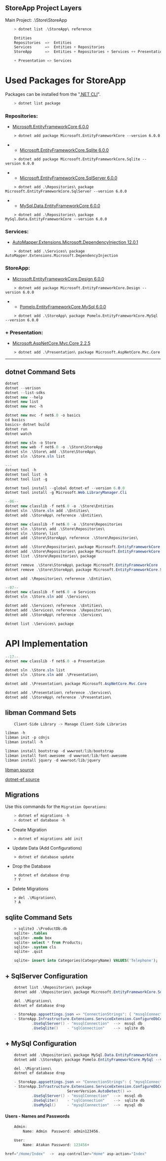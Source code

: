 ## StoreApp Project Layers
Main Project: .\Store\StoreApp <br />
```cs
    > dotnet list .\StoreApp\ reference
```
```cs
    Entities
    Repositories  =>  Entities
    Services      =>  Entities + Repositories
    StoreApp      =>  Entities + Repositories + Services ++ Presentation

    + Presentation => Services
```

# Used Packages for StoreApp 
Packages can be installed from the "[.NET CLI](https://learn.microsoft.com/tr-tr/dotnet/core/tools/)".
```cs
    > dotnet list package
```
### Repositories:
- [Microsoft.EntityFrameworkCore 6.0.0](https://www.nuget.org/packages/Microsoft.EntityFrameworkCore/6.0.0)
```
    > dotnet add package Microsoft.EntityFrameworkCore --version 6.0.0
```
- + [Microsoft.EntityFrameworkCore.Sqlite 6.0.0](https://www.nuget.org/packages/Microsoft.EntityFrameworkCore.Sqlite/6.0.0)
```
    > dotnet add package Microsoft.EntityFrameworkCore.Sqlite --version 6.0.0
```
- + [Microsoft.EntityFrameworkCore.SqlServer 6.0.0](https://www.nuget.org/packages/Microsoft.EntityFrameworkCore.SqlServer/6.0.0)
```
    > dotnet add .\Repositories\ package Microsoft.EntityFrameworkCore.SqlServer --version 6.0.0
```
- + [MySql.Data.EntityFrameworkCore 6.0.0](https://www.nuget.org/packages/MySql.Data.EntityFrameworkCore/6.0.0)
```
    > dotnet add .\Repositories\ package MySql.Data.EntityFrameworkCore --version 6.0.0
```
### Services:
- [AutoMapper.Extensions.Microsoft.DependencyInjection 12.0.1](https://www.nuget.org/packages/AutoMapper.Extensions.Microsoft.DependencyInjection/)
```
    > dotnet add .\Services\ package AutoMapper.Extensions.Microsoft.DependencyInjection
```
### StoreApp:
- [Microsoft.EntityFrameworkCore.Design 6.0.0](https://www.nuget.org/packages/Microsoft.EntityFrameworkCore.Design/6.0.0)
```
    > dotnet add package Microsoft.EntityFrameworkCore.Design --version 6.0.0
```
- + [Pomelo.EntityFrameworkCore.MySql 6.0.0](https://www.nuget.org/packages/Pomelo.EntityFrameworkCore.MySql/6.0.0)
```
    > dotnet add .\StoreApp\ package Pomelo.EntityFrameworkCore.MySql --version 6.0.0
```
### + Presentation:
- [Microsoft.AspNetCore.Mvc.Core 2.2.5](https://www.nuget.org/packages/Microsoft.AspNetCore.Mvc.Core/)
```
    > dotnet add .\Presentation\ package Microsoft.AspNetCore.Mvc.Core
```

<hr />

## dotnet Command Sets
```cs
dotnet
dotnet --verison
dotnet --list-sdks
dotnet new --help
dotnet new list
dotnet new mvc -h

dotnet new mvc -f net6.0 -o basics
cd basics
basics> dotnet build
dotnet run
dotnet watch

dotnet new sln -o Store
dotnet new web -f net6.0 -o .\Store\StoreApp
dotnet sln .\Store\ add .\Store\StoreApp\
dotnet sln .\Store.sln list

---
dotnet tool -h
dotnet tool list -h
dotnet tool list -g

dotnet tool install --global dotnet-ef --version 6.0.0
dotnet tool install -g Microsoft.Web.LibraryManager.Cli

--06--
dotnet new classlib -f net6.0 -o .\Store\Entities
dotnet sln .\Store.sln add .\Entities\
dotnet add .\StoreApp\ reference .\Entities\

dotnet new classlib -f net6.0 -o .\Store\Repositories
dotnet sln .\Store\ add .\Store\Repositories\
dotnet sln .\Store\ list
dotnet add .\Store\StoreApp\ reference .\Store\Repositories\

dotnet add .\Store\Repositories\ package Microsoft.EntityFrameworkCore --version 6.0.0
dotnet add .\Store\Repositories\ package Microsoft.EntityFrameworkCore.Sqlite --version 6.0.0
dotnet list .\Store\Repositories\ package

dotnet remove .\Store\StoreApp\ package Microsoft.EntityFrameworkCore
dotnet remove .\Store\StoreApp\ package Microsoft.EntityFrameworkCore.Sqlite

dotnet add .\Repositories\ reference .\Entities\

--07--
dotnet new classlib -f net6.0 -o Services
dotnet sln .\Store.sln add .\Services\

dotnet add .\Services\ reference .\Entities\
dotnet add .\Services\ reference .\Repositories\
dotnet add .\StoreApp\ reference .\Services\

dotnet list .\Services\ package
``` 

# API Implementation 
```cs
--17--
dotnet new classlib -f net6.0 -o Presentation 

dotnet sln .\Store.sln list
dotnet sln .\Store.sln add .\Presentation\

dotnet add .\Presentation\ package Microsoft.AspNetCore.Mvc.Core

dotnet add .\Presentation\ reference .\Services\
dotnet add .\StoreApp\ reference .\Presentation\
```

## libman Command Sets
```py
    Client-Side Library -> Manage Client-Side Libraries
```
```cs
libman -h
libman init -p cdnjs
libman install -h 

libman install bootstrap -d wwwroot/lib/bootstrap 
libman install font-awesome -d wwwroot/lib/font-awesome
libman install jquery -d wwwroot/lib/jquery
```
[libman source](https://learn.microsoft.com/tr-tr/aspnet/core/client-side/libman/libman-cli?view=aspnetcore-7.0) 
<br />

[dotnet-ef source](https://learn.microsoft.com/tr-tr/ef/core/cli/dotnet) 

## Migrations
Use this commands for the `Migration Operations`:
```cs
    > dotnet ef migrations -h
    > dotnet ef database -h
```
- Create Migration  
```
    > dotnet ef migrations add init 
```
- Update Data   (Add Configurations)
```
    > dotnet ef database update
```
- Drop the Database
```
    > dotnet ef database drop
    ? Y
```
- Delete Migrations
```
    > del .\Migrations\
    ? A
```

## sqlite Command Sets
```sql
    > sqlite3 .\ProductDb.db
    sqlite> .tables
    sqlite> .mode box
    sqlite> select * from Products;
    sqlite> .system cls
    sqlite> .quit

    sqlite> insert into Categories(CategoryName) VALUES('Telephone');
```

## + SqlServer Configuration
```cs
    dotnet list .\Repositories\ package
    dotnet add .\Repositories\ package Microsoft.EntityFrameworkCore.SqlServer --version 6.0.0

    del .\Migrations\
    dotnet ef database drop
```
```cs
    - StoreApp.appsettings.json => "ConnectionStrings": { "mssqlConnection": "" }
    - StoreApp.Infrastructure.Extensions.ServiceExtension.ConfigureDbContext() =>
            .UseSqlServer() - "mssqlConnection"  -->  mssql db
            .UseSqlite()    - "sqlConnection"    -->  sqlite db
```

## + MySql Configuration
```cs
    dotnet add .\Repositories\ package MySql.Data.EntityFrameworkCore --version 6.0.0
    dotnet add .\StoreApp\ package Pomelo.EntityFrameworkCore.MySql	--version 6.0.0

    del .\Migrations\
    dotnet ef database drop
```
```cs
    - StoreApp.appsettings.json => "ConnectionStrings": { "mysqlConnection": "" }
    - StoreApp.Infrastructure.Extensions.ServiceExtension.ConfigureDbContext(),
                            ServerVersion.AutoDetect() =>
            .UseSqlServer() - "mssqlConnection"  -->  mssql db
            .UseSqlite()    - "sqlConnection"    -->  sqlite db
            .UseMySql()     - "mysqlConnection"  -->  mysql db
```

#### Users - Names and Passwords
```cs
    Admin:
        Name: Admin  Password: admin123456.
    
    User:
        Name: Atakan Password: 123456+
```

```cs
href="/Home/Index"  ->  asp-controller="Home" asp-action="Index"
```
